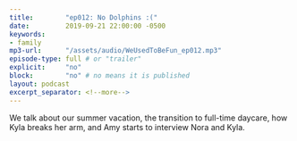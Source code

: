 ```yaml
---
title:        "ep012: No Dolphins :("
date:         2019-09-21 22:00:00 -0500
keywords:
- family
mp3-url:      "/assets/audio/WeUsedToBeFun_ep012.mp3"
episode-type: full # or "trailer"
explicit:     "no"
block:        "no" # no means it is published
layout: podcast
excerpt_separator: <!--more-->
---
```

We talk about our summer vacation, the transition to full-time daycare, how Kyla breaks her arm, and Amy starts to interview Nora and Kyla.
<!--more-->